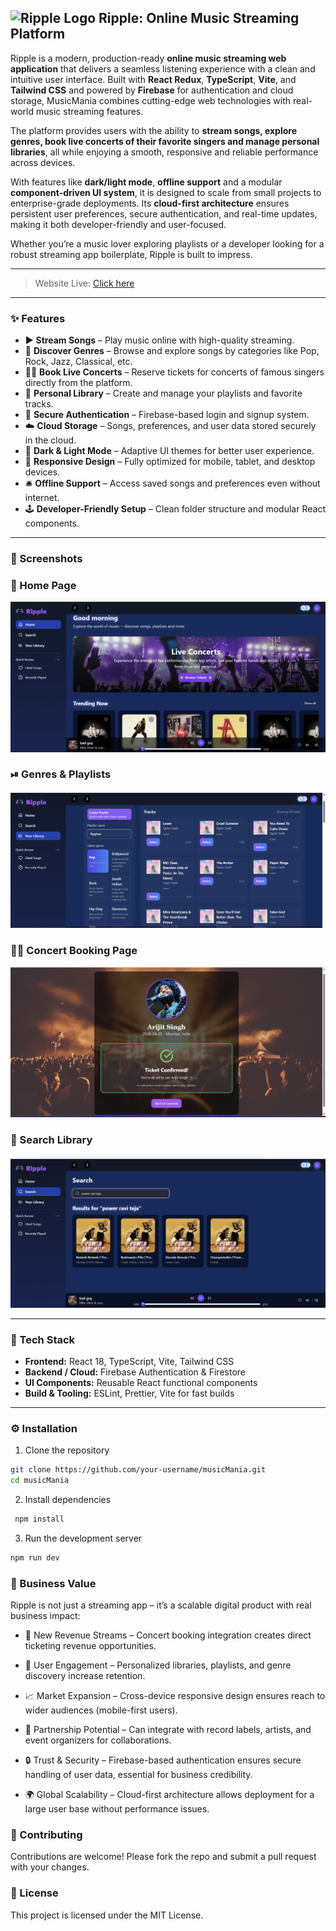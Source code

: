 ## <img width="50" height="40" alt="Ripple Logo" src="https://cdn-icons-png.flaticon.com/128/1949/1949969.png" /> Ripple: Online Music Streaming Platform   
Ripple is a modern, production-ready **online music streaming web application** that delivers a seamless listening experience with a clean and intuitive user interface. Built with **React Redux**, **TypeScript**, **Vite**, and **Tailwind CSS** and powered by **Firebase** for authentication and cloud storage, MusicMania combines cutting-edge web technologies with real-world music streaming features.  

The platform provides users with the ability to **stream songs, explore genres, book live concerts of their favorite singers and manage personal libraries**, all while enjoying a smooth, responsive and reliable performance across devices.  

With features like **dark/light mode**, **offline support** and a modular **component-driven UI system**, it is designed to scale from small projects to enterprise-grade deployments. Its **cloud-first architecture** ensures persistent user preferences, secure authentication, and real-time updates, making it both developer-friendly and user-focused.  

Whether you’re a music lover exploring playlists or a developer looking for a robust streaming app boilerplate, Ripple is built to impress.  

---
> Website Live: [Click here](https://musicmania-7dplxa9y8-raghabendra-dash-projects.vercel.app/)
---

### ✨ Features  

- ▶ **Stream Songs** – Play music online with high-quality streaming.  
- 💽 **Discover Genres** – Browse and explore songs by categories like Pop, Rock, Jazz, Classical, etc.  
- 🧑‍🎤 **Book Live Concerts** – Reserve tickets for concerts of famous singers directly from the platform.  
- 📂 **Personal Library** – Create and manage your playlists and favorite tracks.  
- 🔐 **Secure Authentication** – Firebase-based login and signup system.  
- ☁️ **Cloud Storage** – Songs, preferences, and user data stored securely in the cloud.  
- 🌙 **Dark & Light Mode** – Adaptive UI themes for better user experience.  
- 📱 **Responsive Design** – Fully optimized for mobile, tablet, and desktop devices.  
- 🛎️ **Offline Support** – Access saved songs and preferences even without internet.  
- 🕹️ **Developer-Friendly Setup** – Clean folder structure and modular React components.  

---

### 📸 Screenshots    

### 📀 Home Page  
![Home Page](public/home.png)  

### ⏯ Genres & Playlists  
![Genres](public/playlist.png)  

### 🧑‍🎤 Concert Booking Page  
![Live Concert Booking](public/concert-booking.png)  

### 📁 Search Library  
![Search](public/search-library.png)  

---

### 🚀 Tech Stack  

- **Frontend:** React 18, TypeScript, Vite, Tailwind CSS  
- **Backend / Cloud:** Firebase Authentication & Firestore  
- **UI Components:** Reusable React functional components  
- **Build & Tooling:** ESLint, Prettier, Vite for fast builds  

---

### ⚙ Installation

1. Clone the repository
 
 ```bash
 git clone https://github.com/your-username/musicMania.git
 cd musicMania
 ```
2. Install dependencies
 
 ```bash
  npm install
 ```
3. Run the development server

 ```bash
 npm run dev
 ```

### 💼 Business Value

 Ripple is not just a streaming app – it’s a scalable digital product with real business impact:

- 🎤 New Revenue Streams – Concert booking integration creates direct ticketing revenue opportunities.

- 👥 User Engagement – Personalized libraries, playlists, and genre discovery increase retention.

- 📈 Market Expansion – Cross-device responsive design ensures reach to wider audiences (mobile-first users).

- 🤝 Partnership Potential – Can integrate with record labels, artists, and event organizers for collaborations.

- 🔒 Trust & Security – Firebase-based authentication ensures secure handling of user data, essential for business credibility.

- 🌍 Global Scalability – Cloud-first architecture allows deployment for a large user base without performance issues.

### 🤝 Contributing

Contributions are welcome! Please fork the repo and submit a pull request with your changes.

### 📜 License

 This project is licensed under the MIT License.
